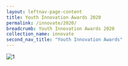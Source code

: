 ```yaml
---
layout: leftnav-page-content
title: Youth Innovation Awards 2020
permalink: /innovate/2020/
breadcrumb: Youth Innovation Awards 2020
collection_name: innovate
second_nav_title: "Youth Innovation Awards"
---
```


![1](/images/innovate/yia/2020Logo.png)<br>
